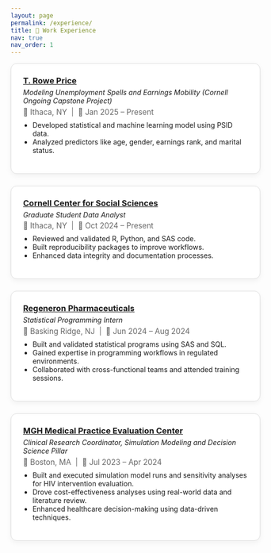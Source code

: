 ```yaml
---
layout: page
permalink: /experience/
title: 💼 Work Experience
nav: true
nav_order: 1
---
```


<style>
.experience-card {
  border: 1px solid #ddd;
  border-radius: 12px;
  padding: 1.5rem;
  margin-bottom: 1.5rem;
  box-shadow: 0 4px 12px rgba(0,0,0,0.05);
  background-color: white;
}

.experience-header {
  display: flex;
  flex-direction: column;
  gap: 0.3rem;
}

.experience-header h3 {
  margin: 0;
}

.experience-meta {
  font-size: 0.95rem;
  color: #666;
}

.experience-body ul {
  padding-left: 1.2rem;
  margin-top: 0.5rem;
}
</style>

<div class="experience-card">
  <div class="experience-header">
    <h3><a href="https://www.troweprice.com" target="_blank"> T. Rowe Price</a></h3>
    <em>Modeling Unemployment Spells and Earnings Mobility (Cornell Ongoing Capstone Project)</em>
    <div class="experience-meta">📍 Ithaca, NY &nbsp;|&nbsp; 📅 Jan 2025 – Present</div>
  </div>
  <div class="experience-body">
    <ul>
      <li>Developed statistical and machine learning model using PSID data.</li>
      <li>Analyzed predictors like age, gender, earnings rank, and marital status.</li>
    </ul>
  </div>
</div>

<div class="experience-card">
  <div class="experience-header">
    <h3><a href="https://socialsciences.cornell.edu/" target="_blank"> Cornell Center for Social Sciences</a></h3>
    <em>Graduate Student Data Analyst</em>
    <div class="experience-meta">📍 Ithaca, NY &nbsp;|&nbsp; 📅 Oct 2024 – Present</div>
  </div>
  <div class="experience-body">
    <ul>
      <li>Reviewed and validated R, Python, and SAS code.</li>
      <li>Built reproducibility packages to improve workflows.</li>
      <li>Enhanced data integrity and documentation processes.</li>
    </ul>
  </div>
</div>

<div class="experience-card">
  <div class="experience-header">
    <h3><a href="https://www.regeneron.com/" target="_blank"> Regeneron Pharmaceuticals</a></h3>
    <em>Statistical Programming Intern</em>
    <div class="experience-meta">📍 Basking Ridge, NJ &nbsp;|&nbsp; 📅 Jun 2024 – Aug 2024</div>
  </div>
  <div class="experience-body">
    <ul>
      <li>Built and validated statistical programs using SAS and SQL.</li>
      <li>Gained expertise in programming workflows in regulated environments.</li>
      <li>Collaborated with cross-functional teams and attended training sessions.</li>
    </ul>
  </div>
</div>

<div class="experience-card">
  <div class="experience-header">
    <h3><a href="https://www.massgeneral.org/medicine/mpec" target="_blank"> MGH Medical Practice Evaluation Center</a></h3>
    <em>Clinical Research Coordinator, Simulation Modeling and Decision Science Pillar</em>
    <div class="experience-meta">📍 Boston, MA &nbsp;|&nbsp; 📅 Jul 2023 – Apr 2024</div>
  </div>
  <div class="experience-body">
    <ul>
      <li>Built and executed simulation model runs and sensitivity analyses for HIV intervention evaluation.</li>
      <li>Drove cost-effectiveness analyses using real-world data and literature review.</li>
      <li>Enhanced healthcare decision-making using data-driven techniques.</li>
    </ul>
  </div>
</div>

